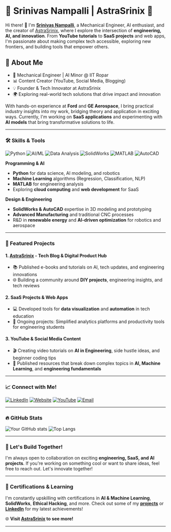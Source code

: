# 🌌 Srinivas Nampalli | AstraSrinix 🌌

Hi there! 👋 I'm [**Srinivas Nampalli**](https://srinivas26k.github.io/Nampalli-Srinivas/), a Mechanical Engineer, AI enthusiast, and the creator of [AstraSrinix](https://bit.ly/3MJjEhI), where I explore the intersection of **engineering, AI, and innovation**. From **YouTube tutorials** to **SaaS projects** and web apps, I'm passionate about making complex tech accessible, exploring new frontiers, and building tools that empower others. 

## 🚀 About Me
- 🔧 Mechanical Engineer | AI Minor @ IIT Ropar
- 📊 Content Creator (YouTube, Social Media, Blogging)
- 💡 Founder & Tech Innovator at AstraSrinix
- 🌍 Exploring real-world tech solutions that drive impact and innovation

With hands-on experience at **Ford** and **GE Aerospace**, I bring practical industry insights into my work, bridging theory and application in exciting ways. Currently, I'm working on **SaaS applications** and experimenting with **AI models** that bring transformative solutions to life.

---

### 🛠️ Skills & Tools
![Python](https://img.shields.io/badge/-Python-3776AB?style=flat&logo=python&logoColor=white) ![AI/ML](https://img.shields.io/badge/-AI%2FML-FF6F00?style=flat) ![Data Analysis](https://img.shields.io/badge/-Data%20Analysis-brightgreen?style=flat) ![SolidWorks](https://img.shields.io/badge/-SolidWorks-blue?style=flat) ![MATLAB](https://img.shields.io/badge/-MATLAB-orange?style=flat) ![AutoCAD](https://img.shields.io/badge/-AutoCAD-red?style=flat) 

**Programming & AI**
- **Python** for data science, AI modeling, and robotics
- **Machine Learning** algorithms (Regression, Classification, NLP)
- **MATLAB** for engineering analysis
- Exploring **cloud computing** and **web development** for SaaS

**Design & Engineering**
- **SolidWorks & AutoCAD** expertise in 3D modeling and prototyping
- **Advanced Manufacturing** and traditional CNC processes
- R&D in **renewable energy** and **AI-driven optimization** for robotics and aerospace

---

### 🌟 Featured Projects
#### 1. **[AstraSrinix](https://bit.ly/3MJjEhI)** - Tech Blog & Digital Product Hub
   - 📚 Published e-books and tutorials on AI, tech updates, and engineering innovations
   - 🌐 Building a community around **DIY projects**, engineering insights, and tech reviews

#### 2. **SaaS Projects & Web Apps**
   - 💻 Developed tools for **data visualization** and **automation** in tech education
   - 🚀 Ongoing projects: Simplified analytics platforms and productivity tools for engineering students

#### 3. **YouTube & Social Media Content**
   - 🎬 Creating video tutorials on **AI in Engineering**, side hustle ideas, and beginner coding tips
   - 📝 Published resources that break down complex topics in **AI, Machine Learning**, and **engineering fundamentals**

---

### 📈 Connect with Me!
[![LinkedIn](https://img.shields.io/badge/-LinkedIn-blue?style=flat&logo=linkedin&logoColor=white)](https://www.linkedin.com/in/srinivas-nampalli/)
[![Website](https://img.shields.io/badge/-Website-green?style=flat&logo=internet-explorer&logoColor=white)](https://srinivas26k.github.io/Nampalli-Srinivas/)
[![YouTube](https://img.shields.io/badge/-YouTube-red?style=flat&logo=youtube&logoColor=white)](https://www.youtube.com/channel/YourChannelLink)
[![Email](https://img.shields.io/badge/-Email-c14438?style=flat&logo=Gmail&logoColor=white)](mailto:srinivasvarma764@gmail.com)

---

### 🔥 GitHub Stats
![Your GitHub stats](https://github-readme-stats.vercel.app/api?username=Srinivas26k&show_icons=true&theme=radical)
![Top Langs](https://github-readme-stats.vercel.app/api/top-langs/?username=Srinivas26k&layout=compact&theme=radical)

---

### 🌱 Let's Build Together!
I'm always open to collaboration on exciting **engineering, SaaS, and AI projects**. If you're working on something cool or want to share ideas, feel free to reach out. Let's innovate together!

---

### 📝 Certifications & Learning
I'm constantly upskilling with certifications in **AI & Machine Learning**, **SolidWorks**, **Ethical Hacking**, and more. Check out some of my **[projects](https://bit.ly/3MJjEhI)** or **[LinkedIn](https://www.linkedin.com/in/srinivas-nampalli/)** for my latest achievements!

🌐 **Visit [AstraSrinix](https://bit.ly/3MJjEhI) to see more!**

---
